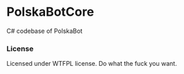 # PolskaBotCore

C# codebase of PolskaBot

### License
Licensed under WTFPL license. Do what the fuck you want.
